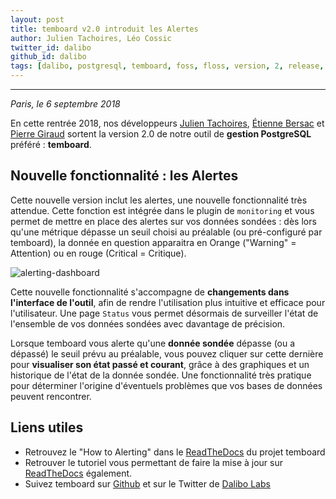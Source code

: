 ```yaml
---
layout: post
title: temboard v2.0 introduit les Alertes
author: Julien Tachoires, Léo Cossic
twitter_id: dalibo
github_id: dalibo
tags: [dalibo, postgresql, temboard, foss, floss, version, 2, release, 2018]
---
```


---

*Paris, le 6 septembre 2018*

En cette rentrée 2018, nos développeurs [Julien Tachoires](https://github.com/julmon), [Étienne Bersac](https://github.com/bersace) et [Pierre Giraud](https://github.com/pgiraud) sortent la version 2.0 de notre outil de **gestion PostgreSQL** préféré : **temboard**.

<!--MORE-->

## Nouvelle fonctionnalité : les Alertes

Cette nouvelle version inclut les alertes, une nouvelle fonctionnalité très attendue. Cette fonction est intégrée dans le plugin de `monitoring` et vous permet de mettre en place des alertes sur vos données sondées : dès lors qu'une métrique dépasse un seuil choisi au préalable (ou pré-configuré par temboard), la donnée en question apparaitra en Orange ("Warning" = Attention) ou en rouge (Critical = Critique).

![alerting-dashboard](https://raw.githubusercontent.com/dalibo/blog/gh-pages/img/temboard_alerting_dashboard.png)

Cette nouvelle fonctionnalité s'accompagne de **changements dans l'interface de l'outil**, afin de rendre l'utilisation plus intuitive et efficace pour l'utilisateur. Une page `Status` vous permet désormais de surveiller l'état de l'ensemble de vos données sondées avec davantage de précision.

Lorsque temboard vous alerte qu'une **donnée sondée** dépasse (ou a dépassé) le seuil prévu au préalable, vous pouvez cliquer sur cette dernière pour **visualiser son état passé et courant**, grâce à des graphiques et un historique de l'état de la donnée sondée. Une fonctionnalité très pratique pour déterminer l'origine d'éventuels problèmes que vos bases de données peuvent rencontrer.

## Liens utiles

   * Retrouvez le "How to Alerting" dans le [ReadTheDocs](https://temboard.readthedocs.io/en/latest/temboard-howto-alerting/) du projet temboard
   * Retrouver le tutoriel vous permettant de faire la mise à jour sur [ReadTheDocs](https://temboard.readthedocs.io/en/latest/temboard-upgrade-1.2-2.0/) également.
   * Suivez temboard sur [Github](https://github.com/dalibo/temboard) et sur le Twitter de [Dalibo Labs](https://twitter.com/DaliboLabs)
